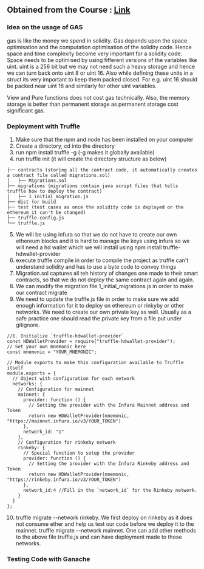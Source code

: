 ## Obtained from the Course : [Link](https://cryptozombies.io/en/course)

### Idea on the usage of GAS

gas is like the money we spend in solidity. Gas depends upon the space optimisation and the computation optimisation of the solidity code. Hence space and time complexity become very important for a solidity code. Space needs to be optimised by using fifferent versions of the variables like uint. uint is a 256 bit but we may not need such a heavy storage and hence we can turn back onto uint 8 or uint 16. Also while defining these units in a struct its very important to keep them packed closed. For e.g. uint 16 should be packed near uint 16 and similarly for other uint variables.

View and Pure functions does not cost gas technically. Also, the memory storage is better than permanent storage as permanent storage cost significant gas. 

### Deployment with Truffle
1. Make sure that the npm and node has been installed on your computer
2. Create a directory, cd into the directory
3. run npm install truffle -g  (-g makes it globally available)
4. run truffle init (it will create the directory structure as below)
```
├── contracts (storing all the contract code, it automatically creates a contract file called migrations.sol)
│   ├── Migrations.sol
├── migrations (migrations contain java script files that tells truffle how to deploy the contract)
│   ├── 1_initial_migration.js
├── dist (or build
├── test (test cases as once the solidity code is deployed on the ethereum it can't be changed)
├── truffle-config.js
└── truffle.js
```
5. We will be using infura so that we do not have to create our own ethereum blocks and it is hard to manage the keys using infura so we will need a hd wallet which we will install using  npm install truffle-hdwallet-provider
6. execute truffle compile in order to compile the project as truffle can't understand solidity and has to use a byte code to convey things
7. Migration.sol captures all teh history of changes one made to their smart contracts, so that we do not deploy the same contract again and again.
8. We can modify the migration file 1_initial_migrations.js in order to make our contract migrate
9. We need to update the truffle.js file in order to make sure we add enough information for it to deploy on ethereum or rinkyby or other networks. We need to create our own private key as well. Usually as a safe practice one should read the private key from a file put under gitignore.
```
//1. Initialize `truffle-hdwallet-provider`
const HDWalletProvider = require("truffle-hdwallet-provider");
// Set your own mnemonic here
const mnemonic = "YOUR_MNEMONIC";

// Module exports to make this configuration available to Truffle itself
module.exports = {
  // Object with configuration for each network
  networks: {
    // Configuration for mainnet
    mainnet: {
      provider: function () {
        // Setting the provider with the Infura Mainnet address and Token
        return new HDWalletProvider(mnemonic, "https://mainnet.infura.io/v3/YOUR_TOKEN")
      },
      network_id: "1"
    },
    // Configuration for rinkeby network
    rinkeby: {
      // Special function to setup the provider
      provider: function () {
        // Setting the provider with the Infura Rinkeby address and Token
        return new HDWalletProvider(mnemonic, "https://rinkeby.infura.io/v3/YOUR_TOKEN")
      },
      network_id:4 //Fill in the `network_id` for the Rinkeby network.
    }
  }
};
```
10. truffle migrate --network rinkeby. We first deploy on rinkeby as it does not consume ether and help us test our code before we deploy it to the mainnet. truffle migrate --network mainnet. One can add other methods to the above file truffle.js and can have deployment made to those networks.

### Testing Code with Ganache 




